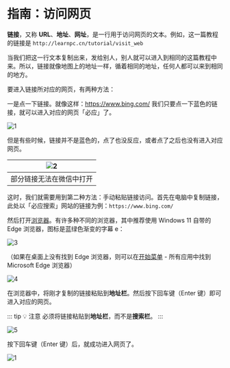 # 指南：访问网页

**链接**，又称 **URL**、**地址**、**网址**，是一行用于访问网页的文本。例如，这一篇教程的链接是 ```http://learnpc.cn/tutorial/visit_web```

当我们把这一行文本复制出来，发给别人，别人就可以进入到相同的这篇教程中来。所以，链接就像地图上的地址一样，循着相同的地址，任何人都可以来到相同的地方。

要进入链接所对应的网页，有两种方法：

一是点一下链接。就像这样：https://www.bing.com/ 我们只要点一下蓝色的链接，就可以进入对应的网页「必应」了。

![1](/pic/bing_in_edge.png)

但是有些时候，链接并不是蓝色的，点了也没反应，或者点了之后也没有进入对应网页。

| ![2](/pic/weixin_ban_pornweb.png) |
|:---------------------------------:|
| 部分链接无法在微信中打开                      |

这时，我们就需要用到第二种方法：手动粘贴链接访问。首先在电脑中复制链接，此处以「必应搜索」网站的链接为例：```https://www.bing.com/```

然后打开[浏览器](/concept/browser)。有许多种不同的浏览器，其中推荐使用 Windows 11 自带的 Edge 浏览器，图标是蓝绿色渐变的字幕 e：

![3](/pic/edge_icon.png)

（如果在桌面上没有找到 Edge 浏览器，则可以在[开始菜单](/concept/start_menu) - 所有应用中找到 Microsoft Edge 浏览器）

![4](/pic/find_edge_in_start_menu.png)

在浏览器中，将刚才复制的链接粘贴到**地址栏**。然后按下回车键（Enter 键）即可进入对应的网页。

::: tip :bulb: 注意
必须将链接粘贴到**地址栏**，而不是**搜索栏**。
:::

![5](/pic/url_bar_not_search_bar.png)

按下回车键（Enter 键）后，就成功进入网页了。

![1](/pic/bing_in_edge.png)
